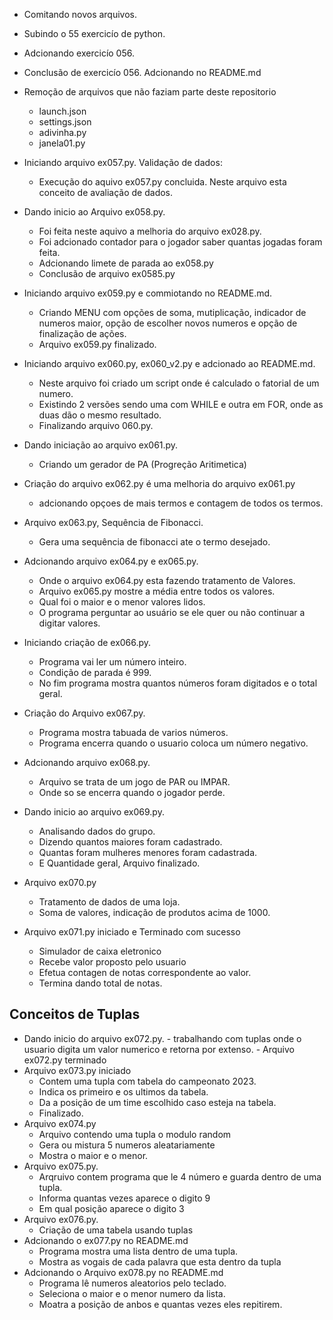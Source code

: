 -   Comitando novos arquivos.
-   Subindo o 55 exercicío de python. 
-   Adcionando exercicío 056.
-   Conclusão de exercicío 056. Adcionando no README.md
-   Remoção de arquivos que não faziam parte deste repositorio

    -   launch.json
    -   settings.json
    -   adivinha.py
    -   janela01.py
-   Iniciando arquivo ex057.py. Validação de dados:
    -   Execução do aquivo ex057.py concluida. Neste arquivo esta conceito de avaliação de dados.
-   Dando inicio ao Arquivo ex058.py.
    -   Foi feita neste aquivo a melhoria do arquivo ex028.py.
    -   Foi adcionado contador para o jogador saber quantas jogadas foram feita.
    -   Adcionando limete de parada ao ex058.py
    -   Conclusão de arquivo ex0585.py
-   Iniciando arquivo ex059.py e commiotando no README.md.
    -   Criando MENU com opções de soma, mutiplicação, indicador de numeros maior, opção de escolher novos numeros e opção de finalização de ações.
    -   Arquivo ex059.py finalizado.
-   Iniciando arquivo ex060.py, ex060_v2.py e adcionado ao README.md.
    -   Neste arquivo foi criado um script onde é calculado o fatorial de um numero.
    -   Existindo 2 versões sendo uma com WHILE e outra em FOR, onde as duas dão o mesmo resultado.
    -   Finalizando arquivo 060.py.
-   Dando iniciação ao arquivo ex061.py.
    -   Criando um gerador de PA (Progreção Aritimetica)
-   Criação do arquivo ex062.py é uma melhoria do arquivo ex061.py 
    -   adcionando opçoes de mais termos e contagem de todos os termos.
-   Arquivo ex063.py, Sequência de Fibonacci.
    -   Gera uma sequência de fibonacci ate o termo desejado.
-   Adcionando arquivo ex064.py e ex065.py.
    -   Onde o arquivo ex064.py esta fazendo tratamento de Valores.
    -   Arquivo ex065.py mostre a média entre todos os valores.
    -   Qual foi o maior e o menor valores lidos.
    -   O programa perguntar ao usuário se ele quer ou não continuar a digitar valores.
-   Iniciando criação de ex066.py.
    -   Programa vai ler um número inteiro.
    -   Condição de parada é 999.
    -   No fim programa mostra quantos números foram digitados e o total geral. 
-   Criação do Arquivo ex067.py.
    -   Programa mostra tabuada de varios números.
    -   Programa encerra quando o usuario coloca um número negativo.
-   Adcionando arquivo ex068.py.
    -   Arquivo se trata de um jogo de PAR ou IMPAR.
    -   Onde so se encerra quando o jogador perde.
-   Dando inicio ao arquivo ex069.py.
    -   Analisando dados do grupo. 
    -   Dizendo quantos maiores foram cadastrado.
    -   Quantas foram mulheres menores foram cadastrada.
    -   E Quantidade geral, Arquivo finalizado.
-   Arquivo ex070.py 
    -   Tratamento de dados de uma loja.
    -   Soma de valores, indicação de produtos acima de 1000.
-   Arquivo ex071.py iniciado e Terminado com sucesso 
    -   Simulador de caixa eletronico
    -   Recebe valor proposto pelo usuario
    -   Efetua contagen de notas correspondente ao valor.
    -   Termina dando total de notas.
##  Conceitos de Tuplas 
-    Dando inicio do arquivo ex072.py.
    -   trabalhando com tuplas onde o usuario digita um valor numerico e retorna por extenso.
    -   Arquivo ex072.py terminado
-   Arquivo ex073.py iniciado 
    -   Contem uma tupla com tabela do campeonato 2023.
    -   Indica os primeiro e os ultimos da tabela.
    -   Da a posição de um time escolhido caso esteja na tabela. 
    -   Finalizado.
-   Arquivo ex074.py 
    -   Arquivo contendo uma tupla o modulo random
    -   Gera ou mistura 5 numeros aleatariamente
    -   Mostra o maior e o menor.
-   Arquivo ex075.py.
    -   Arqruivo contem programa que le 4 número e guarda dentro de uma tupla.
    -   Informa quantas vezes aparece o digito 9
    -   Em qual posição aparece o digito 3
-   Arquivo ex076.py.
    -   Criação de  uma tabela usando tuplas
-   Adcionando o ex077.py no README.md
    -   Programa mostra uma lista dentro de uma tupla.
    -   Mostra as vogais de cada palavra que esta dentro da tupla
-   Adcionando o Arquivo ex078.py no README.md
    -   Programa lê numeros aleatorios pelo teclado.
    -   Seleciona o maior e o menor numero da lista.
    -   Moatra a posição de anbos e quantas vezes eles repitirem. 

    